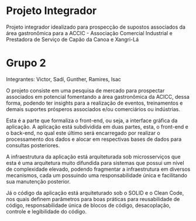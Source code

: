 # Projeto Integrador
Projeto integrador idealizado para prospecção de supostos associados da área gastronômica para a ACCIC - Associação Comercial Industrial e Prestadora de Serviço de Capão da Canoa e Xangri-Lá

# Grupo 2
Integrantes: Victor, Sadí, Gunther, Ramires, Isac

O projeto consiste em uma pesquisa de mercado para prospectar associados em potencial fomentando a área gastronômica da ACICC, dessa forma, podendo ter insights para a realização de eventos, treinamentos e demais suportes prósperos associados e/ou comerciários ou indústrias.

Esta é a parte que formaliza o front-end, ou seja, a interface gráfica da aplicação. A aplicação está subdividida em duas partes, esta, o front-end e o back-end, no qual este último será encarregado por realizar o processamento dos dados e alocar em respectivas bases de dados para consultas posteriores.

A infraestrutura da aplicação está arquiteturada sob microsserviços que esta é uma arquitetura muito difundida para sistemas que possui um nível de complexidade elevado, podendo fragmentar a infraestrutura em diversos mecanismos, cada um possuindo uma responsabilidade única e facilitando sua manutenção posterior.

Já o código da aplicação está arquiteturado sob o SOLID e o Clean Code, nos quais definem parâmetros para boas práticas para reusabilidade de código, responsabilidade única de blocos de código, desacoplação, controle e legibilidade do código.
